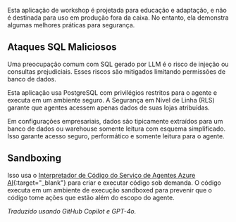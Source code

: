 Esta aplicação de workshop é projetada para educação e adaptação, e não é destinada para uso em produção fora da caixa. No entanto, ela demonstra algumas melhores práticas para segurança.

## Ataques SQL Maliciosos

Uma preocupação comum com SQL gerado por LLM é o risco de injeção ou consultas prejudiciais. Esses riscos são mitigados limitando permissões de banco de dados.

Esta aplicação usa PostgreSQL com privilégios restritos para o agente e executa em um ambiente seguro. A Segurança em Nível de Linha (RLS) garante que agentes acessem apenas dados de suas lojas atribuídas.

Em configurações empresariais, dados são tipicamente extraídos para um banco de dados ou warehouse somente leitura com esquema simplificado. Isso garante acesso seguro, performático e somente leitura para o agente.

## Sandboxing

Isso usa o [Interpretador de Código do Serviço de Agentes Azure AI](https://learn.microsoft.com/azure/ai-services/agents/how-to/tools/code-interpreter?view=azure-python-preview&tabs=python&pivots=overview){:target="_blank"} para criar e executar código sob demanda. O código executa em um ambiente de execução sandboxed para prevenir que o código tome ações que estão além do escopo do agente.

*Traduzido usando GitHub Copilot e GPT-4o.*
